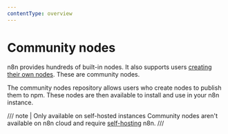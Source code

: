 ```yaml
---
contentType: overview
---
```


# Community nodes

n8n provides hundreds of built-in nodes. It also supports users [creating their own nodes](/integrations/creating-nodes/). These are community nodes. 

The community nodes repository allows users who create nodes to publish them to npm. These nodes are then available to install and use in your n8n instance.

/// note | Only available on self-hosted instances
Community nodes aren't available on n8n cloud and require [self-hosting](/hosting/) n8n.
///
